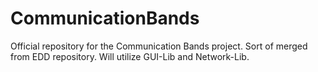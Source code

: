 # CommunicationBands
Official repository for the Communication Bands project. Sort of merged from EDD repository. Will utilize GUI-Lib and Network-Lib.
